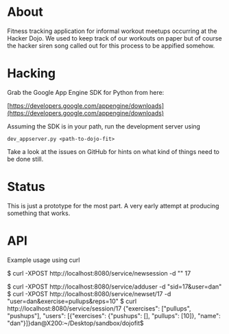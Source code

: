 # About

Fitness tracking application for informal workout meetups occurring
at the Hacker Dojo. We used to keep track of our workouts on paper
but of course the hacker siren song called out for this process
to be appified somehow. 
 
# Hacking

Grab the Google App Engine SDK for Python from here:

[https://developers.google.com/appengine/downloads](https://developers.google.com/appengine/downloads)

Assuming the SDK is in your path, run the development server using 

    dev_appserver.py <path-to-dojo-fit> 

Take a look at the issues on GitHub for hints on what 
kind of things need to be done still.

# Status

This is just a prototype for the most part. A very early 
attempt at producing something that works.

# API

Example usage using curl

$ curl -XPOST http://localhost:8080/service/newsession -d ""
17

$ curl -XPOST http://localhost:8080/service/adduser -d "sid=17&user=dan"
$ curl -XPOST http://localhost:8080/service/newset/17 -d "user=dan&exercise=pullups&reps=10"
$ curl http://localhost:8080/service/session/17
{"exercises": ["pullups", "pushups"], "users": [{"exercises": {"pushups": [], "pullups": [10]}, "name": "dan"}]}dan@X200:~/Desktop/sandbox/dojofit$ 

